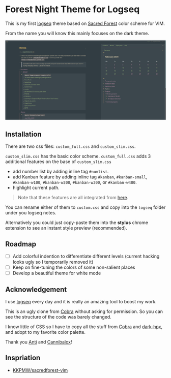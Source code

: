 # Forest Night Theme for Logseq

This is my first [logseq](logseq.com) theme based on [Sacred Forest](https://github.com/karoliskoncevicius/sacredforest-vim) color scheme for VIM.

From the name you will know this mainly focuses on the dark theme.

![screenshot](screenshot.png)


## Installation

There are two css files: `custom_full.css` and `custom_slim.css`.

`custom_slim.css` has the basic color scheme.
`custom_full.css` adds 3 additional features on the base of `custom_slim.css`

 - add number list by adding inline tag `#numlist`.
 - add Kanban feature by adding inline tag `#kanban`, `#kanban-small`, `#kanban-w100`, `#kanban-w200`, `#kanban-w300`, or `#kanban-w400`.
 - highlight current path.
  
> Note that these features are all integrated from [here](https://github.com/cannibalox/logseq-dark-hpx).


You can rename either of them to `custom.css` and copy into the `logseq` folder under you logseq notes.

Alternatively you could just copy-paste them into the **stylus** chrome extension to see an instant style preview (recommended).


## Roadmap

 - [ ] Add colorful indention to differentiate different levels (current hacking looks ugly so I temporarily removed it)
 - [ ] Keep on fine-tuning the colors of some non-salient places
 - [ ] Develop a beautiful theme for white mode

## Acknowledgement

I use [logseq](logseq.com) every day and it is really an amazing tool to boost my work. 

This is an ugly clone from [Cobra](https://github.com/santiyounger/Cobra) without asking for permission. So you can see the structure of the code was barely changed. 

I know little of CSS so I have to copy all the stuff from [Cobra](https://github.com/santiyounger/Cobra) and [dark-hpx](https://github.com/cannibalox/logseq-dark-hpx), and adopt to my favorite color palette. 

Thank you [Anti](https://github.com/santiyounger) and [Cannibalox](https://github.com/cannibalox)!

## Inspriation

- [KKPMW/sacredforest-vim](https://github.com/karoliskoncevicius/sacredforest-vim)

